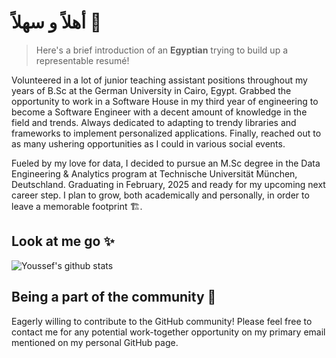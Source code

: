 # أهلاً و سهلاً 👋



> Here's a brief introduction of an **Egyptian** trying to build up a representable resumé!

Volunteered in a lot of junior teaching assistant positions throughout my years of B.Sc at the German University in Cairo, Egypt. Grabbed the opportunity to work in a Software House in my third year of engineering to become a Software Engineer with a decent amount of knowledge in the field and trends. Always dedicated to adapting to trendy libraries and frameworks to implement personalized applications. Finally, reached out to as many ushering opportunities as I could in various social events.

Fueled by my love for data, I decided to pursue an M.Sc degree in the Data Engineering & Analytics program at Technische Universität München, Deutschland. Graduating in February, 2025 and ready for my upcoming next career step. I plan to grow, both academically and personally, in order to leave a memorable footprint 🏗️.

## Look at me go ✨

![Youssef's github stats](https://github-readme-stats-wheat-eta.vercel.app/api?username=ylkhayat&count_private=true&include_all_commits=true&show_icons=true&theme=radical)

## Being a part of the community 🌠

Eagerly willing to contribute to the GitHub community!
Please feel free to contact me for any potential work-together opportunity on my primary email mentioned on my personal GitHub page.
